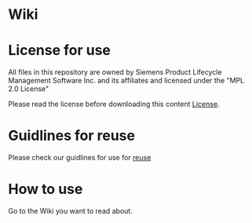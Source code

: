 # Wiki

# License for use

All files in this repository are owned by Siemens Product Lifecycle Management Software Inc. and its affiliates and licensed under the "MPL 2.0 License"

Please read the license before downloading this content [License](https://github.com/SwipsTest/QuickLinksCmdPanel/blob/master/LICENSE).

# Guidlines for reuse

Please check our guidlines for use for [reuse](https://github.com/SwipsTest/QuickLinksCmdPanel/blob/master/Guidelines_for_use.md)

# How to use

Go to the Wiki you want to read about.
